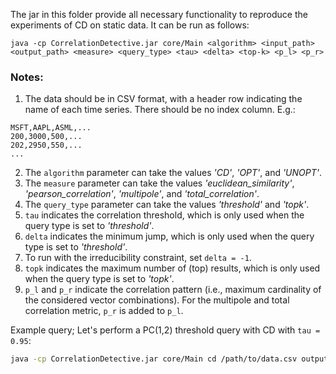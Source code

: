The jar in this folder provide all necessary functionality to reproduce the experiments of CD on static data.
It can be run as follows:

`java -cp CorrelationDetective.jar core/Main <algorithm> <input_path> <output_path> <measure> <query_type> <tau> <delta> <top-k> <p_l> <p_r>`

### Notes:

1. The data should be in CSV format, with a header row indicating the name of each time series. There should be no index column. E.g.:

```
MSFT,AAPL,ASML,...
200,3000,500,...
202,2950,550,...
...
```

2. The `algorithm` parameter can take the values _'CD'_, _'OPT'_, and _'UNOPT'_.
3. The `measure` parameter can take the values _'euclidean_similarity'_, _'pearson_correlation'_, _'multipole'_, and _'total_correlation'_.
3. The `query_type` parameter can take the values _'threshold'_ and _'topk'_.
4. `tau` indicates the correlation threshold, which is only used when the query type is set to _'threshold'_.
5. `delta` indicates the minimum jump, which is only used when the query type is set to _'threshold'_.
6. To run with the irreducibility constraint, set `delta = -1`.
7. `topk` indicates the maximum number of (top) results, which is only used when the query type is set to _'topk'_.
8. `p_l` and `p_r` indicate the correlation pattern (i.e., maximum cardinality of the considered vector combinations). For the multipole and total correlation metric, `p_r` is added to `p_l`.

Example query; Let's perform a PC(1,2) threshold query with CD with `tau = 0.95`:

```Bash
java -cp CorrelationDetective.jar core/Main cd /path/to/data.csv outputdir pearson_correlation threshold 0.95 0 1 2
```